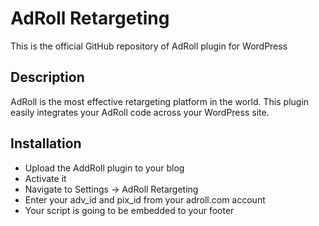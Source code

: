 # AdRoll Retargeting

This is the official GitHub repository of AdRoll plugin for WordPress

## Description
AdRoll is the most effective retargeting platform in the world. This plugin easily integrates your AdRoll code across your WordPress site.

## Installation
- Upload the AddRoll plugin to your blog
- Activate it
- Navigate to Settings -> AdRoll Retargeting
- Enter your adv_id and pix_id from your adroll.com account
- Your script is going to be embedded to your footer
